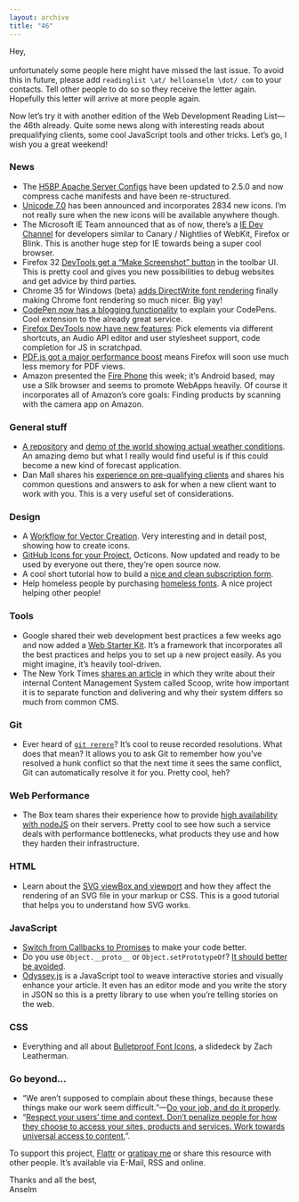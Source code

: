 ```yaml
---
layout: archive
title: "46"
---
```


Hey,<br>
<br>
unfortunately some people here might have missed the last issue. To avoid this in future, please add `readinglist \at/ helloanselm \dot/ com` to your contacts. Tell other people to do so so they receive the letter again. Hopefully this letter will arrive at more people again.

Now let’s try it with another edition of the Web Development Reading List—the 46th already. Quite some news along with interesting reads about prequalifying clients, some cool JavaScript tools and other tricks. Let’s go, I wish you a great weekend!

### News

- The [H5BP Apache Server Configs](https://github.com/h5bp/server-configs-apache/blob/fc379c45f52a09dd41279dbf4e60ae281110a5b0/CHANGELOG.md#250-june-14-2014) have been updated to 2.5.0 and now compress cache manifests and have been re-structured.
- [Unicode 7.0](http://unicode-inc.blogspot.de/2014/06/announcing-unicode-standard-version-70.html) has been announced and incorporates 2834 new icons. I’m not really sure when the new icons will be available anywhere though.
- The Microsoft IE Team announced that as of now, there’s a [IE Dev Channel](http://devchannel.modern.ie/) for developers similar to Canary / Nightlies of WebKit, Firefox or Blink. This is another huge step for IE towards being a super cool browser.
- Firefox 32 [DevTools get a “Make Screenshot” button](https://bugzilla.mozilla.org/show_bug.cgi?id=991045) in the toolbar UI. This is pretty cool and gives you new possibilities to debug websites and get advice by third parties.
- Chrome 35 for Windows (beta) [adds DirectWrite font rendering](http://www.istartedsomething.com/20140412/google-chrome-35-beta-adds-much-needed-directwrite-font-rendering-on-windows/) finally making Chrome font rendering so much nicer. Big yay!
- [CodePen now has a blogging functionality](http://codepen.io/blogging/) to explain your CodePens. Cool extension to the already great service.
- [Firefox DevTools now have new features](https://hacks.mozilla.org/2014/06/toolbox-inspector-scratchpad-improvements-firefox-developer-tools-episode-32/): Pick elements via different shortcuts, an Audio API editor and user stylesheet support, code completion for JS in scratchpad.
- [PDF.js got a major performance boost](https://blog.mozilla.org/nnethercote/2014/06/16/an-even-slimmer-pdf-js/) means Firefox will soon use much less memory for PDF views.
- Amazon presented the [Fire Phone](https://developer.amazon.com/appsandservices/solutions/devices/fire-phone) this week; it’s Android based, may use a Silk browser and seems to promote WebApps heavily. Of course it incorporates all of Amazon’s core goals: Finding products by scanning with the camera app on Amazon.

### General stuff

- [A repository](https://github.com/cambecc/earth) and [demo of the world showing actual weather conditions](http://earth.nullschool.net/). An amazing demo but what I really would find useful is if this could become a new kind of forecast application.
- Dan Mall shares his [experience on pre-qualifying clients](http://danielmall.com/articles/prequalifying-clients/) and shares his common questions and answers to ask for when a new client want to work with you. This is a very useful set of considerations.

### Design

- A [Workflow for Vector Creation](https://medium.com/@janoskoos/my-vector-workflow-dd1357d28d7c). Very interesting and in detail post, showing how to create icons.
- [GitHub Icons for your Project](http://octicons.github.com/), Octicons. Now updated and ready to be used by everyone out there, they’re open source now.
- A cool short tutorial how to build a [nice and clean subscription form](http://osvaldas.info/minimalist-newsletter-subscription-form).
- Help homeless people by purchasing [homeless fonts](http://www.homelessfonts.org/). A nice project helping other people!

### Tools

- Google shared their web development best practices a few weeks ago and now added a [Web Starter Kit](https://developers.google.com/web/starter-kit/). It’s a framework that incorporates all the best practices and helps you to set up a new project easily. As you might imagine, it’s heavily tool-driven.
- The New York Times [shares an article](http://open.blogs.nytimes.com/2014/06/17/scoop-a-glimpse-into-the-nytimes-cms/) in which they write about their internal Content Management System called Scoop, write how important it is to separate function and delivering and why their system differs so much from common CMS.

### Git

- Ever heard of [`git rerere`](http://git-scm.com/blog/2010/03/08/rerere.html)? It’s cool to reuse recorded resolutions. What does that mean? It allows you to ask Git to remember how you’ve resolved a hunk conflict so that the next time it sees the same conflict, Git can automatically resolve it for you. Pretty cool, heh?

### Web Performance

- The Box team shares their experience how to provide [high availability with nodeJS](http://tech.blog.box.com/2014/06/node-js-high-availability-at-box/) on their servers. Pretty cool to see how such a service deals with performance bottlenecks, what products they use and how they harden their infrastructure.

### HTML

- Learn about the [SVG viewBox and viewport](http://jonibologna.com/svg-viewbox-and-viewport/) and how they affect the rendering of an SVG file in your markup or CSS. This is a good tutorial that helps you to understand how SVG works.

### JavaScript

- [Switch from Callbacks to Promises](http://spion.github.io/posts/why-i-am-switching-to-promises.html) to make your code better.
- Do you use `Object.__proto__` or `Object.setPrototypeOf`? [It should better be avoided](https://developer.mozilla.org/en-US/Firefox/Releases/30/Site_Compatibility#JavaScript).
- [Odyssey.js](http://cartodb.github.io/odyssey.js/) is a JavaScript tool to weave interactive stories and visually enhance your article. It even has an editor mode and you write the story in JSON so this is a pretty library to use when you’re telling stories on the web.

### CSS

- Everything and all about [Bulletproof Font Icons](https://speakerdeck.com/zachleat/bulletproof-font-icons), a slidedeck by Zach Leatherman.

### Go beyond…

- “We aren’t supposed to complain about these things, because these things make our work seem difficult.”—[Do your job, and do it properly](https://the-pastry-box-project.net/garann-means/2014-June-16).
- “[Respect your users’ time and context. Don’t penalize people for how they choose to access your sites, products and services. Work towards universal access to content.](http://wtfmobileweb.com/better)”.

To support this project, [Flattr](http://goo.gl/dDWsTF) or [gratipay me](http://goo.gl/cnqtOc) or share this resource with other people. It’s available via E-Mail, RSS and online.

Thanks and all the best,<br>
Anselm
